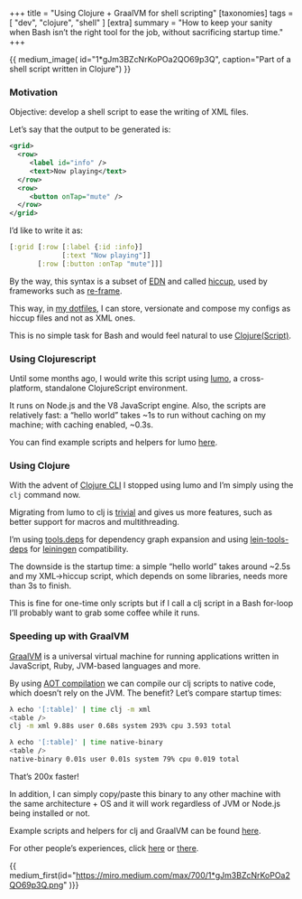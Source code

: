+++
title = "Using Clojure + GraalVM for shell scripting"
[taxonomies]
tags = [ "dev", "clojure", "shell" ]
[extra]
summary = "How to keep your sanity when Bash isn’t the right tool for the job, without sacrificing startup time."
+++

{{ medium_image(
   id="1*gJm3BZcNrKoPOa2QO69p3Q",
   caption="Part of a shell script written in Clojure") }}

### Motivation

Objective: develop a shell script to ease the writing of XML files.

Let’s say that the output to be generated is:

```xml
<grid>   
  <row>   
     <label id="info" />   
     <text>Now playing</text>   
  </row>   
  <row>   
     <button onTap="mute" />   
  </row>   
</grid>
```

I’d like to write it as:

```clojure
[:grid [:row [:label {:id :info}]   
             [:text "Now playing"]]   
       [:row [:button :onTap "mute"]]]
```

By the way, this syntax is a subset of [EDN](https://github.com/edn-format/edn) and called [hiccup](https://github.com/weavejester/hiccup), used by frameworks such as [re-frame](https://github.com/Day8/re-frame).

This way, in [my dotfiles](https://github.com/denisidoro/dotfiles), I can store, versionate and compose my configs as hiccup files and not as XML ones.

This is no simple task for Bash and would feel natural to use [Clojure(Script)](https://clojure.org/).

### Using Clojurescript

Until some months ago, I would write this script using [lumo](https://github.com/anmonteiro/lumo), a cross-platform, standalone ClojureScript environment.

It runs on Node.js and the V8 JavaScript engine. Also, the scripts are relatively fast: a “hello world” takes ~1s to run without caching on my machine; with caching enabled, ~0.3s.

You can find example scripts and helpers for lumo [here](https://github.com/denisidoro/dotfiles/tree/ce5cfac70858966687986614443a7e805b60df76/scripts/clojure).

### Using Clojure

With the advent of [Clojure CLI](https://clojure.org/guides/deps_and_cli) I stopped using lumo and I’m simply using the `clj` command now.

Migrating from lumo to clj is [trivial](https://clojurescript.org/about/differences) and gives us more features, such as better support for macros and multithreading.

I’m using [tools.deps](https://github.com/clojure/tools.deps.alpha) for dependency graph expansion and using [lein-tools-deps](https://github.com/RickMoynihan/lein-tools-deps) for [leiningen](https://leiningen.org/) compatibility.

The downside is the startup time: a simple “hello world” takes around ~2.5s and my XML→hiccup script, which depends on some libraries, needs more than 3s to finish.

This is fine for one-time only scripts but if I call a clj script in a Bash for-loop I’ll probably want to grab some coffee while it runs.

### Speeding up with GraalVM

[GraalVM](https://www.graalvm.org/) is a universal virtual machine for running applications written in JavaScript, Ruby, JVM-based languages and more.

By using [AOT compilation](https://www.graalvm.org/docs/reference-manual/aot-compilation/) we can compile our clj scripts to native code, which doesn’t rely on the JVM. The benefit? Let’s compare startup times:

```bash
λ echo '[:table]' | time clj -m xml 
<table /> 
clj -m xml 9.88s user 0.68s system 293% cpu 3.593 total 

λ echo '[:table]' | time native-binary 
<table /> 
native-binary 0.01s user 0.01s system 79% cpu 0.019 total
```

That’s 200x faster!

In addition, I can simply copy/paste this binary to any other machine with the same architecture + OS and it will work regardless of JVM or Node.js being installed or not.

Example scripts and helpers for clj and GraalVM can be found [here](https://github.com/denisidoro/dotfiles/tree/c4f656d6c83f34c106afc61f44568fcd4e3ea1b9/scripts/clojure).

For other people’s experiences, click [here](https://www.innoq.com/en/blog/native-clojure-and-graalvm/) or [there](https://www.astrecipes.net/blog/2018/07/20/cmd-line-apps-with-clojure-and-graalvm/).

{{ medium_first(id="https://miro.medium.com/max/700/1*gJm3BZcNrKoPOa2QO69p3Q.png" )}}
